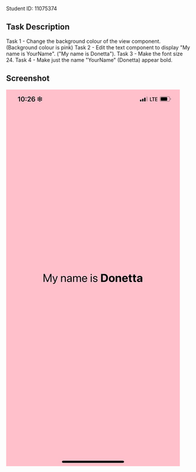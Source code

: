 Student ID: 11075374

## Task Description
Task 1 - Change the background colour of the view component.(Background colour is pink)
Task 2 - Edit the text component to display "My name is YourName". ("My name is Donetta").
Task 3 - Make the font size 24.
Task 4 - Make just the name "YourName" (Donetta) appear bold.

## Screenshot
![Screenshot](./screenshot.png)

